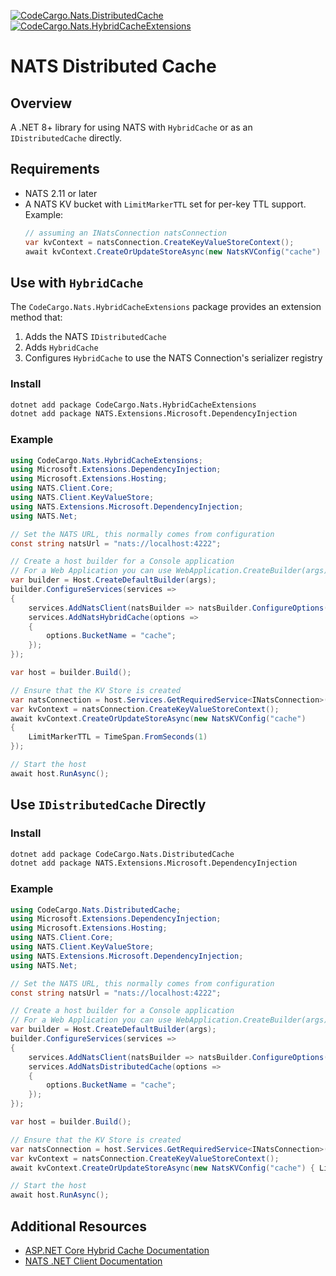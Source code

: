 [![CodeCargo.Nats.DistributedCache](https://img.shields.io/nuget/v/CodeCargo.Nats.DistributedCache?color=516bf1&label=CodeCargo.Nats.DistributedCache)](https://www.nuget.org/packages/CodeCargo.Nats.DistributedCache/) [![CodeCargo.Nats.HybridCacheExtensions](https://img.shields.io/nuget/v/CodeCargo.Nats.HybridCacheExtensions?color=516bf1&label=CodeCargo.Nats.HybridCacheExtensions)](https://www.nuget.org/packages/CodeCargo.Nats.HybridCacheExtensions/)

# NATS Distributed Cache

## Overview

A .NET 8+ library for using NATS with `HybridCache` or as an `IDistributedCache` directly.

## Requirements

- NATS 2.11 or later
- A NATS KV bucket with `LimitMarkerTTL` set for per-key TTL support. Example:
    ```csharp
    // assuming an INatsConnection natsConnection
    var kvContext = natsConnection.CreateKeyValueStoreContext();
    await kvContext.CreateOrUpdateStoreAsync(new NatsKVConfig("cache") { LimitMarkerTTL = TimeSpan.FromSeconds(1) });
    ```

## Use with `HybridCache`

The `CodeCargo.Nats.HybridCacheExtensions` package provides an extension method that:

1. Adds the NATS `IDistributedCache`
2. Adds `HybridCache`
3. Configures `HybridCache` to use the NATS Connection's serializer registry

### Install

```bash
dotnet add package CodeCargo.Nats.HybridCacheExtensions
dotnet add package NATS.Extensions.Microsoft.DependencyInjection
```

### Example

```csharp
using CodeCargo.Nats.HybridCacheExtensions;
using Microsoft.Extensions.DependencyInjection;
using Microsoft.Extensions.Hosting;
using NATS.Client.Core;
using NATS.Client.KeyValueStore;
using NATS.Extensions.Microsoft.DependencyInjection;
using NATS.Net;

// Set the NATS URL, this normally comes from configuration
const string natsUrl = "nats://localhost:4222";

// Create a host builder for a Console application
// For a Web Application you can use WebApplication.CreateBuilder(args)
var builder = Host.CreateDefaultBuilder(args);
builder.ConfigureServices(services =>
{
    services.AddNatsClient(natsBuilder => natsBuilder.ConfigureOptions(opts => opts with { Url = natsUrl }));
    services.AddNatsHybridCache(options =>
    {
        options.BucketName = "cache";
    });
});

var host = builder.Build();

// Ensure that the KV Store is created
var natsConnection = host.Services.GetRequiredService<INatsConnection>();
var kvContext = natsConnection.CreateKeyValueStoreContext();
await kvContext.CreateOrUpdateStoreAsync(new NatsKVConfig("cache")
{
    LimitMarkerTTL = TimeSpan.FromSeconds(1)
});

// Start the host
await host.RunAsync();
```

## Use `IDistributedCache` Directly

### Install

```bash
dotnet add package CodeCargo.Nats.DistributedCache
dotnet add package NATS.Extensions.Microsoft.DependencyInjection
```

### Example

```csharp
using CodeCargo.Nats.DistributedCache;
using Microsoft.Extensions.DependencyInjection;
using Microsoft.Extensions.Hosting;
using NATS.Client.Core;
using NATS.Client.KeyValueStore;
using NATS.Extensions.Microsoft.DependencyInjection;
using NATS.Net;

// Set the NATS URL, this normally comes from configuration
const string natsUrl = "nats://localhost:4222";

// Create a host builder for a Console application
// For a Web Application you can use WebApplication.CreateBuilder(args)
var builder = Host.CreateDefaultBuilder(args);
builder.ConfigureServices(services =>
{
    services.AddNatsClient(natsBuilder => natsBuilder.ConfigureOptions(opts => opts with { Url = natsUrl }));
    services.AddNatsDistributedCache(options =>
    {
        options.BucketName = "cache";
    });
});

var host = builder.Build();

// Ensure that the KV Store is created
var natsConnection = host.Services.GetRequiredService<INatsConnection>();
var kvContext = natsConnection.CreateKeyValueStoreContext();
await kvContext.CreateOrUpdateStoreAsync(new NatsKVConfig("cache") { LimitMarkerTTL = TimeSpan.FromSeconds(1) });

// Start the host
await host.RunAsync();
```

## Additional Resources

* [ASP.NET Core Hybrid Cache Documentation](https://learn.microsoft.com/en-us/aspnet/core/performance/caching/hybrid?view=aspnetcore-9.0)
* [NATS .NET Client Documentation](https://nats-io.github.io/nats.net/api/NATS.Client.Core.NatsOpts.html)
